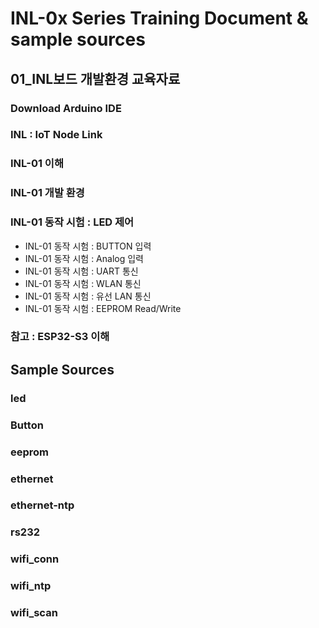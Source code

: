 # INL-0x Series Training Document & sample sources

## 01_INL보드 개발환경 교육자료
### Download Arduino IDE
### INL : IoT Node Link
### INL-01 이해
### INL-01 개발 환경
### INL-01 동작 시험 : LED 제어
- INL-01 동작 시험 : BUTTON 입력
- INL-01 동작 시험 : Analog 입력
- INL-01 동작 시험 : UART 통신
- INL-01 동작 시험 : WLAN 통신
- INL-01 동작 시험 : 유선 LAN 통신
- INL-01 동작 시험 : EEPROM Read/Write
### 참고 : ESP32-S3 이해

## Sample Sources
### led
### Button
### eeprom
### ethernet
### ethernet-ntp
### rs232
### wifi_conn
### wifi_ntp
### wifi_scan
